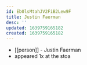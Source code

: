 ```yaml
---
id: Eb0lsMtahJV2FiB2Lew9F
title: Justin Faerman
desc: ''
updated: 1639759165182
created: 1639759165182
---
```



- [[person]] - Justin Faerman
- appeared 1x at the stoa
